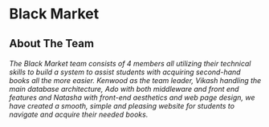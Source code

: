 # Black Market
## About The Team
###### The Black Market team consists of 4 members all utilizing their technical skills to build a system to assist students with acquiring second-hand books all the more easier. Kenwood as the team leader, Vikash handling the main database architecture, Ado with both middleware and front end features and Natasha with front-end aesthetics and web page design, we have created a smooth, simple and pleasing website for students to navigate and acquire their needed books.